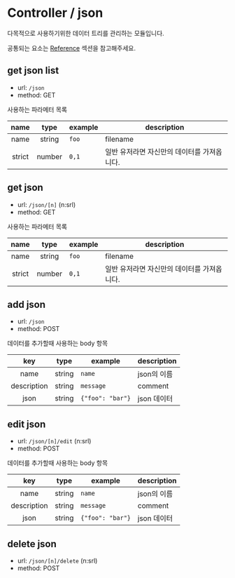# Controller / json

다목적으로 사용하기위한 데이터 트리를 관리하는 모듈입니다.

공통되는 요소는 [Reference](https://github.com/redgoose-dev/goose-api/tree/master/controller#reference) 섹션을 참고해주세요.

## get json list
- url: `/json`
- method: GET

사용하는 파라메터 목록

| name | type | example | description |
|:---:|:---:|---|---|
| name | string | `foo` | filename |
| strict | number | `0,1` | 일반 유저라면 자신만의 데이터를 가져옵니다. |


## get json
- url: `/json/[n]` (n:srl)
- method: GET

사용하는 파라메터 목록

| name | type | example | description |
|:---:|:---:|---|---|
| name | string | `foo` | filename |
| strict | number | `0,1` | 일반 유저라면 자신만의 데이터를 가져옵니다. |


## add json
- url: `/json`
- method: POST

데이터를 추가할때 사용하는 body 항목

| key | type | example | description |
|:---:|:---:|---|---|
| name | string | `name` | json의 이름 |
| description | string | `message` | comment |
| json | string | `{"foo": "bar"}` | json 데이터 |


## edit json
- url: `/json/[n]/edit` (n:srl)
- method: POST

데이터를 추가할때 사용하는 body 항목

| key | type | example | description |
|:---:|:---:|---|---|
| name | string | `name` | json의 이름 |
| description | string | `message` | comment |
| json | string | `{"foo": "bar"}` | json 데이터 |


## delete json
- url: `/json/[n]/delete` (n:srl)
- method: POST